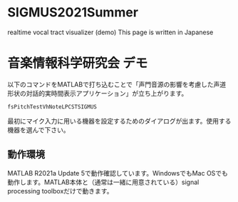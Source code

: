 # SIGMUS2021Summer
realtime vocal tract visualizer (demo) This page is written in Japanese
# 音楽情報科学研究会 デモ 
以下のコマンドをMATLABで打ち込むことで「声門音源の影響を考慮した声道形状の対話的実時間表示アプリケーション」が立ち上がります。
```
fsPitchTestVhNoteLPCSTSIGMUS
```
最初にマイク入力に用いる機器を設定するためのダイアログが出ます。使用する機器を選んで下さい。
## 動作環境
MATLAB R2021a Update 5で動作確認しています。WindowsでもMac OSでも動作します。MATLAB本体と（通常は一緒に用意されている）signal processing toolboxだけで動きます。
